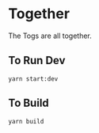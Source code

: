 # Together

The Togs are all together.

## To Run Dev
```
yarn start:dev
```

## To Build
```
yarn build
```

